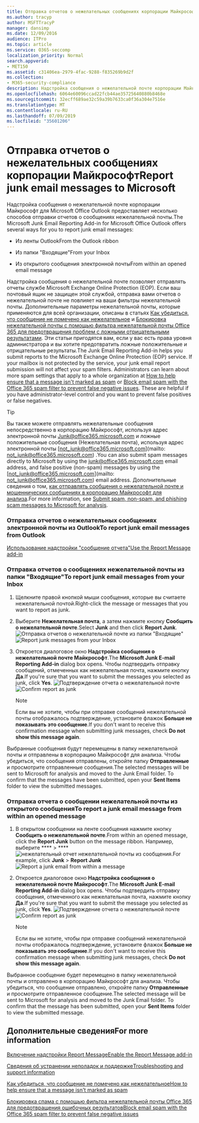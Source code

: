 ```yaml
---
title: Отправка отчетов о нежелательных сообщениях корпорации Майкрософт
ms.author: tracyp
author: MSFTTracyP
manager: dansimp
ms.date: 12/09/2016
audience: ITPro
ms.topic: article
ms.service: O365-seccomp
localization_priority: Normal
search.appverid:
- MET150
ms.assetid: c31406ea-2979-4fac-9288-f835269b9d2f
ms.collection:
- M365-security-compliance
description: Надстройка сообщения о нежелательной почте корпорации Майкрософт для Microsoft Office Outlook предоставляет несколько способов отправки отчетов о сообщениях нежелательной почты.
ms.openlocfilehash: 6064e60096ccad22fcb44ae35725640880b8468e
ms.sourcegitcommit: 32ecff689ae32c59a39b7633ca0f36a304e7516e
ms.translationtype: MT
ms.contentlocale: ru-RU
ms.lasthandoff: 07/09/2019
ms.locfileid: "35601206"
---
```

# <a name="report-junk-email-messages-to-microsoft"></a><span data-ttu-id="a69fb-103">Отправка отчетов о нежелательных сообщениях корпорации Майкрософт</span><span class="sxs-lookup"><span data-stu-id="a69fb-103">Report junk email messages to Microsoft</span></span>

<span data-ttu-id="a69fb-104">Надстройка сообщения о нежелательной почте корпорации Майкрософт для Microsoft Office Outlook предоставляет несколько способов отправки отчетов о сообщениях нежелательной почты.</span><span class="sxs-lookup"><span data-stu-id="a69fb-104">The Microsoft Junk Email Reporting Add-in for Microsoft Office Outlook offers several ways for you to report junk email messages:</span></span>
  
- <span data-ttu-id="a69fb-105">Из ленты Outlook</span><span class="sxs-lookup"><span data-stu-id="a69fb-105">From the Outlook ribbon</span></span>
    
- <span data-ttu-id="a69fb-106">Из папки "Входящие"</span><span class="sxs-lookup"><span data-stu-id="a69fb-106">From your Inbox</span></span>
    
- <span data-ttu-id="a69fb-107">Из открытого сообщения электронной почты</span><span class="sxs-lookup"><span data-stu-id="a69fb-107">From within an opened email message</span></span>
    
<span data-ttu-id="a69fb-p101">Надстройка сообщения о нежелательной почте позволяет отправлять отчеты службе Microsoft Exchange Online Protection (EOP). Если ваш почтовый ящик не защищен этой службой, отправка вами отчетов о нежелательной почте не повлияет на ваши фильтры нежелательной почты. Дополнительные параметры нежелательной почты, которые применяются для всей организации, описаны в статьях [Как убедиться, что сообщение не помечено как нежелательное](https://go.microsoft.com/fwlink/p/?LinkId=534224) и [Блокировка нежелательной почты с помощью фильтра нежелательной почты Office 365 для предотвращения проблем с ложными отрицательными результатами](https://go.microsoft.com/fwlink/p/?LinkId=534225). Эти статьи пригодятся вам, если у вас есть права уровня администратора и вы хотите предотвратить ложные положительные и отрицательные результаты.</span><span class="sxs-lookup"><span data-stu-id="a69fb-p101">The Junk Email Reporting Add-in helps you submit reports to the Microsoft Exchange Online Protection (EOP) service. If your mailbox is not protected by the service, your junk email report submission will not affect your spam filters. Administrators can learn about more spam settings that apply to a whole organization at [How to help ensure that a message isn't marked as spam](https://go.microsoft.com/fwlink/p/?LinkId=534224) or [Block email spam with the Office 365 spam filter to prevent false negative issues](https://go.microsoft.com/fwlink/p/?LinkId=534225). These are helpful if you have administrator-level control and you want to prevent false positives or false negatives.</span></span>
  
> [!TIP]
> <span data-ttu-id="a69fb-112">Вы также можете отправлять нежелательные сообщения непосредственно в корпорацию Майкрософт, используя адрес электронной почты [Junk@office365.microsoft.com](mailto:junk@office365.microsoft.com) и ложные положительные сообщения (Нежелательная почта), используя адрес электронной почты [not_junk@office365.microsoft.com](mailto: not_junk@office365.microsoft.com) .</span><span class="sxs-lookup"><span data-stu-id="a69fb-112">You can also submit spam messages directly to Microsoft by using the [junk@office365.microsoft.com](mailto:junk@office365.microsoft.com) email address, and false positive (non-spam) messages by using the [not_junk@office365.microsoft.com](mailto: not_junk@office365.microsoft.com) email address.</span></span> <span data-ttu-id="a69fb-113">Дополнительные сведения о том, [как отправлять сообщения о нежелательной почте и мошеннических сообщениях в корпорацию Майкрософт для анализа](submit-spam-non-spam-and-phishing-scam-messages-to-microsoft-for-analysis.md).</span><span class="sxs-lookup"><span data-stu-id="a69fb-113">For more information, see [Submit spam, non-spam, and phishing scam messages to Microsoft for analysis](submit-spam-non-spam-and-phishing-scam-messages-to-microsoft-for-analysis.md).</span></span> 
  
### <a name="to-report-junk-email-messages-from-outlook"></a><span data-ttu-id="a69fb-114">Отправка отчетов о нежелательных сообщениях электронной почты из Outlook</span><span class="sxs-lookup"><span data-stu-id="a69fb-114">To report junk email messages from Outlook</span></span>

[<span data-ttu-id="a69fb-115">Использование надстройки "сообщение отчета"</span><span class="sxs-lookup"><span data-stu-id="a69fb-115">Use the Report Message add-in</span></span>](https://support.office.com/article/b5caa9f1-cdf3-4443-af8c-ff724ea719d2) 
  
### <a name="to-report-junk-email-messages-from-your-inbox"></a><span data-ttu-id="a69fb-116">Отправка отчетов о сообщениях нежелательной почты из папки "Входящие"</span><span class="sxs-lookup"><span data-stu-id="a69fb-116">To report junk email messages from your Inbox</span></span>

1. <span data-ttu-id="a69fb-117">Щелкните правой кнопкой мыши сообщения, которые вы считаете нежелательной почтой.</span><span class="sxs-lookup"><span data-stu-id="a69fb-117">Right-click the message or messages that you want to report as junk.</span></span>
    
2. <span data-ttu-id="a69fb-118">Выберите **Нежелательная почта**, а затем нажмите кнопку **Сообщить о нежелательной почте**.</span><span class="sxs-lookup"><span data-stu-id="a69fb-118">Select **Junk** and then click **Report Junk**.</span></span>
    <span data-ttu-id="a69fb-119">![Отправка отчетов о нежелательной почте из папки "Входящие"](media/EOP-Outlook-Junk-Reporting-Tool-3.jpg)</span><span class="sxs-lookup"><span data-stu-id="a69fb-119">![Report junk messages from your Inbox](media/EOP-Outlook-Junk-Reporting-Tool-3.jpg)</span></span>
  
3. <span data-ttu-id="a69fb-120">Откроется диалоговое окно **Надстройка сообщения о нежелательной почте Майкрософт**.</span><span class="sxs-lookup"><span data-stu-id="a69fb-120">The **Microsoft Junk E-mail Reporting Add-in** dialog box opens.</span></span> <span data-ttu-id="a69fb-121">Чтобы подтвердить отправку сообщений, отмеченных как нежелательная почта, нажмите кнопку **Да**.</span><span class="sxs-lookup"><span data-stu-id="a69fb-121">If you're sure that you want to submit the messages you selected as junk, click **Yes**.</span></span>
    <span data-ttu-id="a69fb-122">![Подтверждение отчета о нежелательной почте](media/EOP-Outlook-Junk-Reporting-Tool-2.jpg)</span><span class="sxs-lookup"><span data-stu-id="a69fb-122">![Confirm report as junk](media/EOP-Outlook-Junk-Reporting-Tool-2.jpg)</span></span>
  
    > [!NOTE]
    > <span data-ttu-id="a69fb-123">Если вы не хотите, чтобы при отправке сообщений нежелательной почты отображалось подтверждение, установите флажок **Больше не показывать это сообщение**.</span><span class="sxs-lookup"><span data-stu-id="a69fb-123">If you don't want to receive this confirmation message when submitting junk messages, check **Do not show this message again**.</span></span> 
  
<span data-ttu-id="a69fb-p105">Выбранные сообщения будут перемещены в папку нежелательной почты и отправлены в корпорацию Майкрософт для анализа. Чтобы убедиться, что сообщения отправлены, откройте папку **Отправленные** и просмотрите отправленные сообщения.</span><span class="sxs-lookup"><span data-stu-id="a69fb-p105">The selected messages will be sent to Microsoft for analysis and moved to the Junk Email folder. To confirm that the messages have been submitted, open your **Sent Items** folder to view the submitted messages.</span></span> 
  
### <a name="to-report-a-junk-email-message-from-within-an-opened-message"></a><span data-ttu-id="a69fb-126">Отправка отчета о сообщении нежелательной почты из открытого сообщения</span><span class="sxs-lookup"><span data-stu-id="a69fb-126">To report a junk email message from within an opened message</span></span>

1. <span data-ttu-id="a69fb-127">В открытом сообщении на ленте сообщения нажмите кнопку **Сообщить о нежелательной почте**.</span><span class="sxs-lookup"><span data-stu-id="a69fb-127">From within an opened message, click the **Report Junk** button on the message ribbon.</span></span> <span data-ttu-id="a69fb-128">Например, выберите \*\*\*\* \> \*\*\*\* ![нежелательный отчет нежелательной почты из сообщения.](media/EOP-Outlook-Junk-Reporting-Tool-4.jpg)</span><span class="sxs-lookup"><span data-stu-id="a69fb-128">For example, click **Junk** \> **Report Junk** ![Report a junk email from within a message](media/EOP-Outlook-Junk-Reporting-Tool-4.jpg)</span></span>
  
2. <span data-ttu-id="a69fb-129">Откроется диалоговое окно **Надстройка сообщения о нежелательной почте Майкрософт**.</span><span class="sxs-lookup"><span data-stu-id="a69fb-129">The **Microsoft Junk E-mail Reporting Add-in** dialog box opens.</span></span> <span data-ttu-id="a69fb-130">Чтобы подтвердить отправку сообщения, отмеченного как нежелательная почта, нажмите кнопку **Да**.</span><span class="sxs-lookup"><span data-stu-id="a69fb-130">If you're sure that you want to submit the message you selected as junk, click **Yes**.</span></span>
    <span data-ttu-id="a69fb-131">![Подтверждение отчета о нежелательной почте](media/EOP-Outlook-Junk-Reporting-Tool-2.jpg)</span><span class="sxs-lookup"><span data-stu-id="a69fb-131">![Confirm report as junk](media/EOP-Outlook-Junk-Reporting-Tool-2.jpg)</span></span>
  
    > [!NOTE]
    > <span data-ttu-id="a69fb-132">Если вы не хотите, чтобы при отправке сообщений нежелательной почты отображалось подтверждение, установите флажок **Больше не показывать это сообщение**.</span><span class="sxs-lookup"><span data-stu-id="a69fb-132">If you don't want to receive this confirmation message when submitting junk messages, check **Do not show this message again**.</span></span> 
  
<span data-ttu-id="a69fb-p108">Выбранное сообщение будет перемещено в папку нежелательной почты и отправлено в корпорацию Майкрософт для анализа. Чтобы убедиться, что сообщение отправлено, откройте папку **Отправленные** и просмотрите отправленное сообщение.</span><span class="sxs-lookup"><span data-stu-id="a69fb-p108">The selected message will be sent to Microsoft for analysis and moved to the Junk Email folder. To confirm that the message has been submitted, open your **Sent Items** folder to view the submitted message.</span></span> 
  
## <a name="for-more-information"></a><span data-ttu-id="a69fb-135">Дополнительные сведения</span><span class="sxs-lookup"><span data-stu-id="a69fb-135">For more information</span></span>

[<span data-ttu-id="a69fb-136">Включение надстройки Report Message</span><span class="sxs-lookup"><span data-stu-id="a69fb-136">Enable the Report Message add-in</span></span>](https://support.office.com/article/4250c4bc-6102-420b-9e0a-a95064837676)
  
[<span data-ttu-id="a69fb-137">Сведения об устранении неполадок и поддержке</span><span class="sxs-lookup"><span data-stu-id="a69fb-137">Troubleshooting and support information</span></span>](troubleshooting-and-support-information.md)
  
[<span data-ttu-id="a69fb-138">Как убедиться, что сообщение не помечено как нежелательное</span><span class="sxs-lookup"><span data-stu-id="a69fb-138">How to help ensure that a message isn't marked as spam</span></span>](https://go.microsoft.com/fwlink/p/?LinkId=534224)
  
[<span data-ttu-id="a69fb-139">Блокировка спама с помощью фильтра нежелательной почты Office 365 для предотвращения ошибочных результатов</span><span class="sxs-lookup"><span data-stu-id="a69fb-139">Block email spam with the Office 365 spam filter to prevent false negative issues</span></span>](https://go.microsoft.com/fwlink/p/?LinkId=534225)
  

